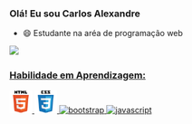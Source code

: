 ### Olá! Eu sou Carlos Alexandre

- 😄 Estudante na aréa de programação web

<div align="">
  <a href="https://github.com/Xaandinho">
  <img height="180em" src="https://github-readme-stats.vercel.app/api?username=Xaandinho&show_icons=true&theme=dracula&include_all_commits=true&count_private=true"/>
</div>
  

<h3 align= "left">Habilidade em Aprendizagem:</h3>
  <p align="left">
   <a href="https://www.w3.org/html/">
  <img src="https://raw.githubusercontent.com/devicons/devicon/master/icons/html5/html5-original-wordmark.svg" alt="html5" width="40" height="40"/>
    </a>
   <a href="https://www.w3schools.com/css/">   
  <img src="https://raw.githubusercontent.com/devicons/devicon/master/icons/css3/css3-original-wordmark.svg" alt= "css3" width="40" height="40"/>
    </a>   
   <a href="https://getbootstrap.com/">
  <img src="https://getbootstrap.com/docs/5.3/assets/brand/bootstrap-logo-shadow.png" alt="bootstrap" width="40" height="40"/>
    </a>
   <a href="https://developer.mozilla.org/en-US/docs/Web/JavaScript"> 
  <img src="https://upload.wikimedia.org/wikipedia/commons/thumb/9/99/Unofficial_JavaScript_logo_2.svg/800px-Unofficial_JavaScript_logo_2.svg.png" alt="javascript" width="37" height=" 40"/>
    </a>
  </p>
